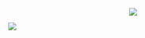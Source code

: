 <div align="center">
	<img src="https://capsule-render.vercel.app/api?type=cylinder&color=auto&text=Front-End%20Developer&fontAlignY=45&fontSize=40&height=150&desc=Sanghyun&descAlignY=70">
</div>

<img src="https://img.shields.io/badge/[뱃지 명]-[뱃지 색]?style=[뱃지 스타일]&logo=[로고 명]&logoColor=[로고 색]"/></a>

